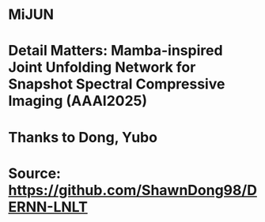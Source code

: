 # MiJUN
# Detail Matters: Mamba-inspired Joint Unfolding Network for Snapshot Spectral Compressive Imaging (AAAI2025)

# Thanks to Dong, Yubo
# Source: https://github.com/ShawnDong98/DERNN-LNLT


